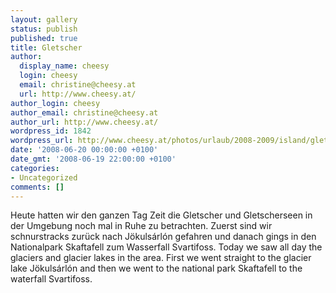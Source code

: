 ```yaml
---
layout: gallery
status: publish
published: true
title: Gletscher
author:
  display_name: cheesy
  login: cheesy
  email: christine@cheesy.at
  url: http://www.cheesy.at/
author_login: cheesy
author_email: christine@cheesy.at
author_url: http://www.cheesy.at/
wordpress_id: 1842
wordpress_url: http://www.cheesy.at/photos/urlaub/2008-2009/island/gletscher/
date: '2008-06-20 00:00:00 +0100'
date_gmt: '2008-06-19 22:00:00 +0100'
categories:
- Uncategorized
comments: []
---
```

<!--:de-->Heute hatten wir den ganzen Tag Zeit die Gletscher und Gletscherseen in der Umgebung noch mal in Ruhe zu betrachten. Zuerst sind wir schnurstracks zurück nach Jökulsárlón gefahren und danach gings in den Nationalpark Skaftafell zum Wasserfall Svartifoss.
<!--:--><!--:en-->Today we saw all day the glaciers and glacier lakes in the area. First we went straight to the glacier lake Jökulsárlón and then we went to the national park Skaftafell to the waterfall Svartifoss.
<!--:-->
